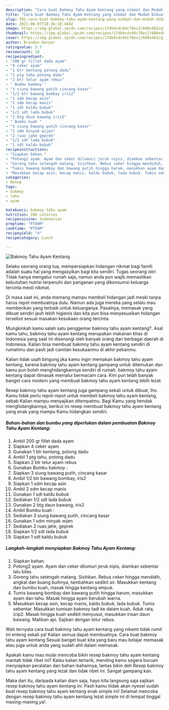 ```yaml
---
description: "Cara buat Bakmoy Tahu Ayam Kentang yang nikmat dan Mudah Dibuat"
title: "Cara buat Bakmoy Tahu Ayam Kentang yang nikmat dan Mudah Dibuat"
slug: 591-cara-buat-bakmoy-tahu-ayam-kentang-yang-nikmat-dan-mudah-dibuat
date: 2021-06-07T10:36:10.443Z
image: https://img-global.cpcdn.com/recipes/174b4cdc6dc78ec2/680x482cq70/bakmoy-tahu-ayam-kentang-foto-resep-utama.jpg
thumbnail: https://img-global.cpcdn.com/recipes/174b4cdc6dc78ec2/680x482cq70/bakmoy-tahu-ayam-kentang-foto-resep-utama.jpg
cover: https://img-global.cpcdn.com/recipes/174b4cdc6dc78ec2/680x482cq70/bakmoy-tahu-ayam-kentang-foto-resep-utama.jpg
author: Brandon Harper
ratingvalue: 3.7
reviewcount: 10
recipeingredient:
- "200 gr fillet dada ayam"
- "4 ceker ayam"
- "1 btr kentang potong dadu"
- "1 ptg tahu potong dadu"
- "2 btr telur ayam rebus"
- " Bumbu bakmoy "
- "3 siung bawang putih cincang kasar"
- "1/2 btr bawang bombay iris2"
- "1 sdm kecap asin"
- "2 sdm kecap manis"
- "1 sdt kaldu bubuk"
- "1/2 sdt lada bubuk"
- "2 btg daun bawang iris2"
- " Bumbu kuah "
- "3 siung bawang putih cincang kasar"
- "1 sdm minyak wijen"
- "2 ruas jahe geprek"
- "1/2 sdt lada bubuk"
- "1 sdt kaldu bubuk"
recipeinstructions:
- "Siapkan bahan."
- "Potong2 ayam. Ayam dan ceker dilumuri jeruk nipis, diamkan sebentar lalu bilas."
- "Goreng tahu setengah matang. Sisihkan. Rebus ceker hingga mendidih, angkat dan buang buihnya, tambahkan sedikit air. Masukkan kentang dan bumbu kuah, masak hingga kentang empuk."
- "Tumis bawang bombay dan bawang putih hingga harum, masukkan ayam dan tahu. Masak hingga ayam berubah warna."
- "Masukkan kecap asin, kecap manis, kaldu bubuk, lada bubuk. Tumis sebentar. Masukkan tumisan bakmoy tadi ke dalam kuah. Aduk rata, icip2. Masak hingga kuah sedikit menyusut, masukkan irisan daun bawang. Matikan api. Sajikan dengan telur rebus."
categories:
- Resep
tags:
- bakmoy
- tahu
- ayam

katakunci: bakmoy tahu ayam 
nutrition: 288 calories
recipecuisine: Indonesian
preptime: "PT40M"
cooktime: "PT56M"
recipeyield: "4"
recipecategory: Lunch

---
```



![Bakmoy Tahu Ayam Kentang](https://img-global.cpcdn.com/recipes/174b4cdc6dc78ec2/680x482cq70/bakmoy-tahu-ayam-kentang-foto-resep-utama.jpg)

Selaku seorang orang tua, mempersiapkan hidangan nikmat bagi famili adalah suatu hal yang mengasyikan bagi kita sendiri. Tugas seorang istri Tidak hanya mengatur rumah saja, namun anda pun wajib memastikan kebutuhan nutrisi terpenuhi dan panganan yang dikonsumsi keluarga tercinta mesti nikmat.

Di masa  saat ini, anda memang mampu membeli hidangan jadi meski tanpa harus repot membuatnya dulu. Namun ada juga mereka yang selalu mau memberikan yang terbaik untuk keluarganya. Pasalnya, memasak yang dibuat sendiri jauh lebih higienis dan kita pun bisa menyesuaikan hidangan tersebut sesuai masakan kesukaan orang tercinta. 



Mungkinkah kamu salah satu penggemar bakmoy tahu ayam kentang?. Asal kamu tahu, bakmoy tahu ayam kentang merupakan makanan khas di Indonesia yang saat ini disenangi oleh banyak orang dari berbagai daerah di Indonesia. Kalian bisa membuat bakmoy tahu ayam kentang sendiri di rumahmu dan pasti jadi camilan kesukaanmu di akhir pekanmu.

Kalian tidak usah bingung jika kamu ingin memakan bakmoy tahu ayam kentang, karena bakmoy tahu ayam kentang gampang untuk ditemukan dan kamu pun boleh menghidangkannya sendiri di rumah. bakmoy tahu ayam kentang dapat dimasak memalui bermacam cara. Kini pun telah banyak banget cara modern yang membuat bakmoy tahu ayam kentang lebih lezat.

Resep bakmoy tahu ayam kentang juga gampang sekali untuk dibuat, lho. Kamu tidak perlu repot-repot untuk membeli bakmoy tahu ayam kentang, sebab Kalian mampu menyajikan ditempatmu. Bagi Kamu yang hendak menghidangkannya, berikut ini resep membuat bakmoy tahu ayam kentang yang enak yang mampu Kamu hidangkan sendiri.

<!--inarticleads1-->

##### Bahan-bahan dan bumbu yang diperlukan dalam pembuatan Bakmoy Tahu Ayam Kentang:

1. Ambil 200 gr fillet dada ayam
1. Siapkan 4 ceker ayam
1. Gunakan 1 btr kentang, potong dadu
1. Ambil 1 ptg tahu, potong dadu
1. Siapkan 2 btr telur ayam rebus
1. Gunakan  Bumbu bakmoy :
1. Siapkan 3 siung bawang putih, cincang kasar
1. Ambil 1/2 btr bawang bombay, iris2
1. Siapkan 1 sdm kecap asin
1. Ambil 2 sdm kecap manis
1. Gunakan 1 sdt kaldu bubuk
1. Sediakan 1/2 sdt lada bubuk
1. Gunakan 2 btg daun bawang, iris2
1. Ambil  Bumbu kuah :
1. Sediakan 3 siung bawang putih, cincang kasar
1. Gunakan 1 sdm minyak wijen
1. Sediakan 2 ruas jahe, geprek
1. Siapkan 1/2 sdt lada bubuk
1. Siapkan 1 sdt kaldu bubuk




<!--inarticleads2-->

##### Langkah-langkah menyiapkan Bakmoy Tahu Ayam Kentang:

1. Siapkan bahan.
1. Potong2 ayam. Ayam dan ceker dilumuri jeruk nipis, diamkan sebentar lalu bilas.
1. Goreng tahu setengah matang. Sisihkan. Rebus ceker hingga mendidih, angkat dan buang buihnya, tambahkan sedikit air. Masukkan kentang dan bumbu kuah, masak hingga kentang empuk.
1. Tumis bawang bombay dan bawang putih hingga harum, masukkan ayam dan tahu. Masak hingga ayam berubah warna.
1. Masukkan kecap asin, kecap manis, kaldu bubuk, lada bubuk. Tumis sebentar. Masukkan tumisan bakmoy tadi ke dalam kuah. Aduk rata, icip2. Masak hingga kuah sedikit menyusut, masukkan irisan daun bawang. Matikan api. Sajikan dengan telur rebus.




Wah ternyata cara buat bakmoy tahu ayam kentang yang nikamt tidak rumit ini enteng sekali ya! Kalian semua dapat membuatnya. Cara buat bakmoy tahu ayam kentang Sesuai banget buat kita yang baru mau belajar memasak atau juga untuk anda yang sudah ahli dalam memasak.

Apakah kamu mau mulai mencoba bikin resep bakmoy tahu ayam kentang mantab tidak ribet ini? Kalau kalian tertarik, mending kamu segera buruan menyiapkan peralatan dan bahan-bahannya, lantas bikin deh Resep bakmoy tahu ayam kentang yang lezat dan tidak ribet ini. Sangat gampang kan. 

Maka dari itu, daripada kalian diam saja, hayo kita langsung saja sajikan resep bakmoy tahu ayam kentang ini. Pasti kamu tiidak akan nyesel sudah buat resep bakmoy tahu ayam kentang enak simple ini! Selamat mencoba dengan resep bakmoy tahu ayam kentang lezat simple ini di tempat tinggal masing-masing,ya!.

